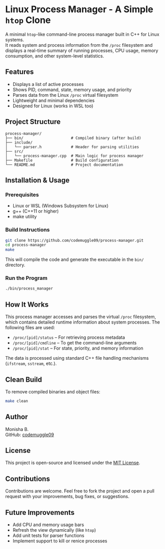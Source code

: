 # Linux Process Manager - A Simple `htop` Clone

A minimal `htop`-like command-line process manager built in C++ for Linux systems.  
It reads system and process information from the `/proc` filesystem and displays a real-time summary of running processes, CPU usage, memory consumption, and other system-level statistics.

## Features

- Displays a list of active processes  
- Shows PID, command, state, memory usage, and priority  
- Parses data from the Linux `/proc` virtual filesystem  
- Lightweight and minimal dependencies  
- Designed for Linux (works in WSL too)  

## Project Structure

```
process-manager/
├── bin/                     # Compiled binary (after build)
├── include/
│   └── parser.h             # Header for parsing utilities
├── src/
│   └── process-manager.cpp  # Main logic for process manager
├── Makefile                 # Build configuration
└── README.md                # Project documentation
```

## Installation & Usage

### Prerequisites

- Linux or WSL (Windows Subsystem for Linux)
- g++ (C++11 or higher)
- make utility

### Build Instructions

```bash
git clone https://github.com/codemuggle09/process-manager.git
cd process-manager
make
```

This will compile the code and generate the executable in the `bin/` directory.

### Run the Program

```bash
./bin/process_manager
```

## How It Works

This process manager accesses and parses the virtual `/proc` filesystem, which contains detailed runtime information about system processes. The following files are used:

- `/proc/[pid]/status` – For retrieving process metadata  
- `/proc/[pid]/cmdline` – To get the command-line arguments  
- `/proc/[pid]/stat` – For state, priority, and memory information  

The data is processed using standard C++ file handling mechanisms (`ifstream`, `sstream`, etc.).

## Clean Build

To remove compiled binaries and object files:

```bash
make clean
```

## Author

Monisha B.  
GitHub: [codemuggle09](https://github.com/codemuggle09)

## License

This project is open-source and licensed under the [MIT License](LICENSE).

## Contributions

Contributions are welcome. Feel free to fork the project and open a pull request with your improvements, bug fixes, or suggestions.

## Future Improvements

- Add CPU and memory usage bars  
- Refresh the view dynamically (like `htop`)  
- Add unit tests for parser functions  
- Implement support to kill or renice processes
